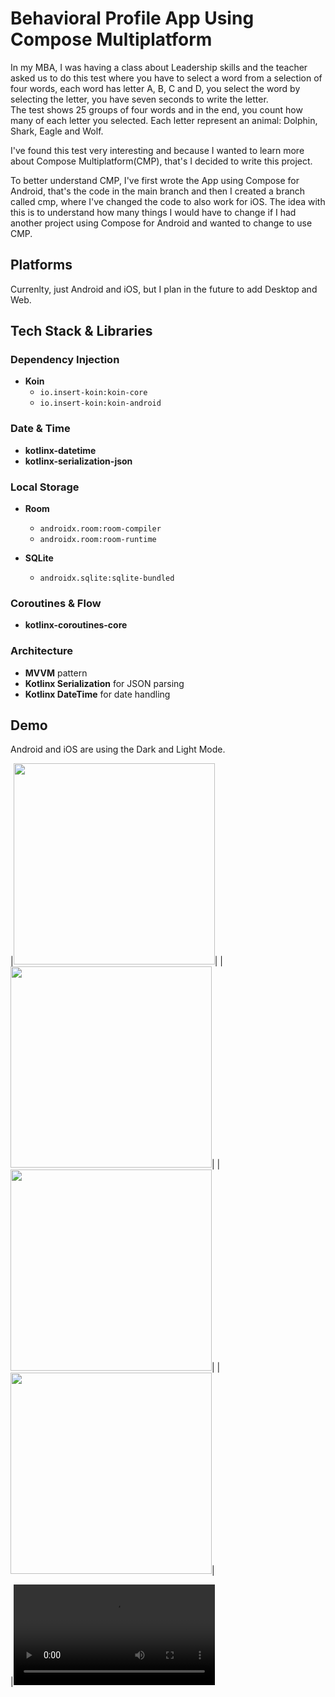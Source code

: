 # Behavioral Profile App Using Compose Multiplatform

In my MBA, I was having a class about Leadership skills and the teacher asked us to do this test where you have to select
a word from a selection of four words, each word has letter A, B, C and D, you select the word by selecting the letter, you have seven seconds to write the letter.<br>
The test shows 25 groups of four words and in the end, you count how many of each letter you selected. Each letter represent an animal: Dolphin, Shark, Eagle and Wolf.  

I've found this test very interesting and because I wanted to learn more about Compose Multiplatform(CMP), that's I decided to write this project. 

To better understand CMP, I've first wrote the App using Compose for Android, that's the code in the main branch and then I created a branch called cmp, where I've changed the code to also work for iOS. The idea with this is to understand how many things I would have to change if I had another project using Compose for Android and wanted to change to use CMP.

## Platforms

Currenlty, just Android and iOS, but I plan in the future to add Desktop and Web.


## Tech Stack & Libraries

### Dependency Injection
- **Koin**
  - `io.insert-koin:koin-core`
  - `io.insert-koin:koin-android`

### Date & Time
- **kotlinx-datetime**
- **kotlinx-serialization-json**

### Local Storage
- **Room**
  - `androidx.room:room-compiler`
  - `androidx.room:room-runtime`

- **SQLite**
  - `androidx.sqlite:sqlite-bundled`

### Coroutines & Flow
- **kotlinx-coroutines-core**

### Architecture
- **MVVM** pattern
- **Kotlinx Serialization** for JSON parsing
- **Kotlinx DateTime** for date handling

## Demo

Android and iOS are using the Dark and Light Mode.

|<image width="322" alt="" src="https://github.com/user-attachments/assets/238c06bb-bb97-4b1f-8147-cf2037328cb4">|
|<image width="322" alt="" src="https://github.com/user-attachments/assets/c719fc69-3eae-4c8d-8813-5435dd45104d">|
|<image width="322" alt="" src="https://github.com/user-attachments/assets/d6ce1549-980e-4aa9-819d-1cba6beac128">|
|<image width="322" alt="" src="https://github.com/user-attachments/assets/822fe889-f2d8-486c-9508-a2631d38ce14">|

|<video width="322" alt="Android" src="https://github.com/user-attachments/assets/7317f1f6-27e3-4643-bca2-171d2ac53ea0">|

